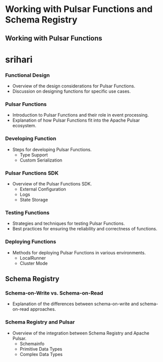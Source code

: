 # Working with Pulsar Functions and Schema Registry

## Working with Pulsar Functions
# srihari
### Functional Design
- Overview of the design considerations for Pulsar Functions.
- Discussion on designing functions for specific use cases.

### Pulsar Functions
- Introduction to Pulsar Functions and their role in event processing.
- Explanation of how Pulsar Functions fit into the Apache Pulsar ecosystem.

### Developing Function
- Steps for developing Pulsar Functions.
  - Type Support
  - Custom Serialization

### Pulsar Functions SDK
- Overview of the Pulsar Functions SDK.
  - External Configuration
  - Logs
  - State Storage

### Testing Functions
- Strategies and techniques for testing Pulsar Functions.
- Best practices for ensuring the reliability and correctness of functions.

### Deploying Functions
- Methods for deploying Pulsar Functions in various environments.
  - LocalRunner
  - Cluster Mode

## Schema Registry

### Schema-on-Write vs. Schema-on-Read
- Explanation of the differences between schema-on-write and schema-on-read approaches.

### Schema Registry and Pulsar
- Overview of the integration between Schema Registry and Apache Pulsar.
  - Schemainfo
  - Primitive Data Types
  - Complex Data Types
